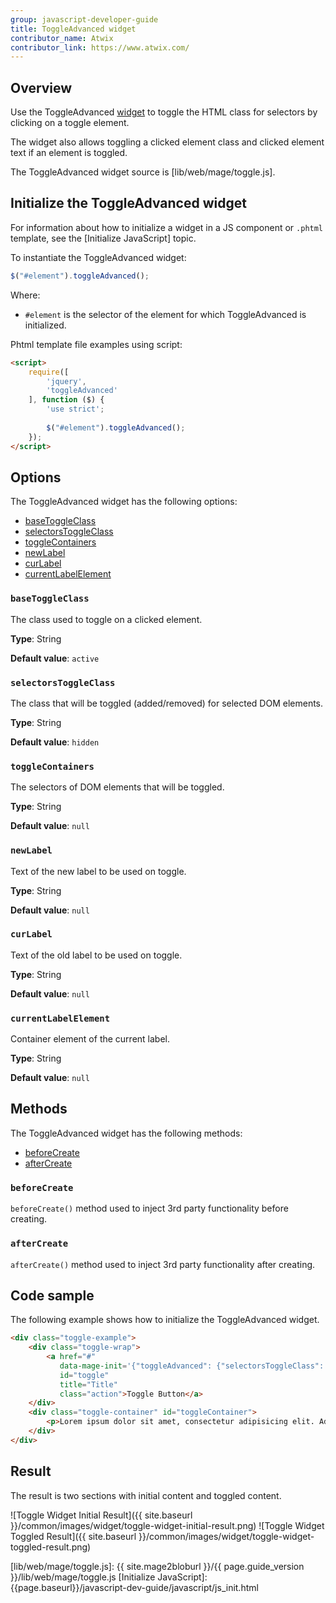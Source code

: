 ```yaml
---
group: javascript-developer-guide
title: ToggleAdvanced widget
contributor_name: Atwix
contributor_link: https://www.atwix.com/
---
```


## Overview

Use the ToggleAdvanced [widget](https://glossary.magento.com/widget/) to toggle the HTML class for selectors by clicking on a toggle element.

The widget also allows toggling a clicked element class and clicked element text if an element is toggled.

The ToggleAdvanced widget source is [lib/web/mage/toggle.js].

## Initialize the ToggleAdvanced widget

For information about how to initialize a widget in a JS component or `.phtml` template, see the [Initialize JavaScript] topic.

To instantiate the ToggleAdvanced widget:

```javascript
$("#element").toggleAdvanced();
```

Where:
-   `#element` is the selector of the element for which ToggleAdvanced is initialized.

Phtml template file examples using script:

```html
<script>
    require([
        'jquery',
        'toggleAdvanced'
    ], function ($) {
        'use strict';
        
        $("#element").toggleAdvanced();
    });
</script>
```

## Options

The ToggleAdvanced widget has the following options:

- [baseToggleClass](#basetoggleclass)
- [selectorsToggleClass](#selectorstoggleclass)
- [toggleContainers](#togglecontainers)
- [newLabel](#newlabel)
- [curLabel](#curlabel)
- [currentLabelElement](#currentlabelelement)

### `baseToggleClass`

The class used to toggle on a clicked element.

**Type**: String

**Default value**: `active`

### `selectorsToggleClass`

The class that will be toggled (added/removed) for selected DOM elements.

**Type**: String

**Default value**: `hidden`

### `toggleContainers`

The selectors of DOM elements that will be toggled.

**Type**: String

**Default value**: `null`

### `newLabel`

Text of the new label to be used on toggle.

**Type**: String

**Default value**: `null`

### `curLabel`

Text of the old label to be used on toggle.

**Type**: String

**Default value**: `null`

### `currentLabelElement`

Container element of the current label.

**Type**: String

**Default value**: `null`

## Methods

The ToggleAdvanced widget has the following methods:

- [beforeCreate](#beforecreate)
- [afterCreate](#aftercreate)

### `beforeCreate`

`beforeCreate()` method used to inject 3rd party functionality before creating.

### `afterCreate`

`afterCreate()` method used to inject 3rd party functionality after creating.

## Code sample

The following example shows how to initialize the ToggleAdvanced widget.

```html
<div class="toggle-example">
    <div class="toggle-wrap">
        <a href="#"
           data-mage-init='{"toggleAdvanced": {"selectorsToggleClass": "active", "baseToggleClass": "expanded", "toggleContainers": "#toggleContainer", "newLabel": "Expanded Toggle Button"}}'
           id="toggle"
           title="Title"
           class="action">Toggle Button</a>
    </div>
    <div class="toggle-container" id="toggleContainer">
        <p>Lorem ipsum dolor sit amet, consectetur adipisicing elit. Ad autem, corporis ducimus ex in ipsam minima nisi nulla officiis omnis quae quaerat quasi quo ratione reiciendis rem repellendus temporibus, voluptates.</p>
    </div>
</div>
```

## Result

The result is two sections with initial content and toggled content.

![Toggle Widget Initial Result]({{ site.baseurl }}/common/images/widget/toggle-widget-initial-result.png)
![Toggle Widget Toggled Result]({{ site.baseurl }}/common/images/widget/toggle-widget-toggled-result.png)

<!-- Link Definitions -->
[lib/web/mage/toggle.js]: {{ site.mage2bloburl }}/{{ page.guide_version }}/lib/web/mage/toggle.js
[Initialize JavaScript]: {{page.baseurl}}/javascript-dev-guide/javascript/js_init.html

